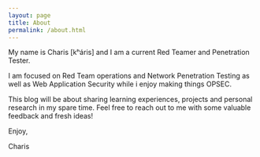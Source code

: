 ```yaml
---
layout: page
title: About
permalink: /about.html
---
```

My name is Charis [kʰáris] and I am a current Red Teamer and Penetration Tester.

I am focused on Red Team operations and Network Penetration Testing as well as Web Application Security while i enjoy making things OPSEC.


This blog will be about sharing learning experiences, projects and personal research in my spare time. Feel free to reach out to me with some valuable feedback and fresh ideas!


Enjoy,

Charis
